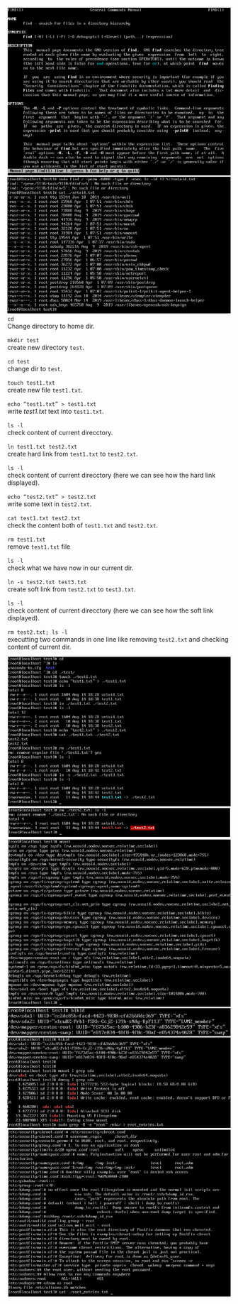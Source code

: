 ![alt text](/m5/task5.3/Linux3.1.PNG) <br />
![alt text](/m5/task5.3/Linux3.2.PNG) <br />
`cd` <br />
Change directory to home dir. <br />

`mkdir test` <br />
create new directory `test`. <br />

`cd test` <br />
change dir to `test`. <br />

`touch test1.txt` <br />
create new file `test1.txt`. <br />

`echo “test1.txt” > test1.txt`<br />
write _test1.txt_ text into `test1.txt`. <br />

`ls -l` <br />
check content of current direcctory. <br />

`ln test1.txt test2.txt`<br />
create hard link from `test1.txt` to `test2.txt`. <br />

`ls -l`<br />
check content of current direcctory (here we can see how the hard link displayed). <br />

`echo “test2.txt” > test2.txt`<br />
write some text in `test2.txt`. <br />

`cat test1.txt test2.txt` <br />
check the content both of `test1.txt` and `test2.txt`. <br />

`rm test1.txt` <br />
remove `test1.txt` file <br />

`ls -l` <br />
check what we have now in our current dir. <br />

`ln -s test2.txt test3.txt`<br />
create soft link from `test2.txt` to `test3.txt`. <br />

`ls -l` <br />
check content of current direcctory (here we can see how the soft link displayed). <br />

`rm test2.txt; ls -l` <br />
executting two commands in one line like removing `test2.txt` and checking content of current dir. <br />

![alt text](/m5/task5.3/Linux3.3.PNG) <br />
![alt text](/m5/task5.3/Linux3.4.PNG) <br />
![alt text](/m5/task5.3/Linux3.5.PNG) <br />
![alt text](/m5/task5.3/Linux3.6.PNG) <br />
![alt text](/m5/task5.3/Linux3.7.PNG) <br />
![alt text](/m5/task5.3/Linux3.8.PNG) <br />
